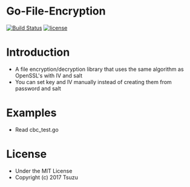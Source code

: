 # Go-File-Encryption
[![Build Status](http://img.shields.io/travis/cs3238-tsuzu/popcon-sc/master.svg?style=flat-square)](https://travis-ci.org/cs3238-tsuzu/go-file-encryption)
[![license](https://img.shields.io/github/license/mashape/apistatus.svg?style=flat-square)](./LICENSE)


# Introduction
- A file encryption/decryption library that uses the same algorithm as OpenSSL's with IV and salt
- You can set key and IV manually instead of creating them from password and salt

# Examples
- Read cbc\_test.go

# License
- Under the MIT License
- Copyright (c) 2017 Tsuzu
